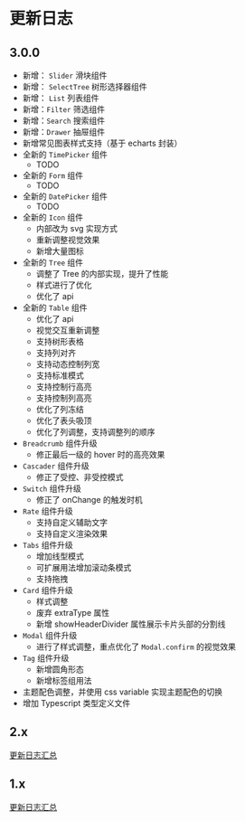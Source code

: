 # 更新日志

## 3.0.0

- 新增： `Slider` 滑块组件
- 新增： `SelectTree` 树形选择器组件
- 新增： `List` 列表组件
- 新增：`Filter` 筛选组件
- 新增：`Search` 搜索组件
- 新增：`Drawer` 抽屉组件
- 新增常见图表样式支持（基于 echarts 封装）
- 全新的 `TimePicker` 组件
  - TODO
- 全新的 `Form` 组件
  - TODO
- 全新的 `DatePicker` 组件
  - TODO
- 全新的 `Icon` 组件
  - 内部改为 svg 实现方式
  - 重新调整视觉效果
  - 新增大量图标
- 全新的 `Tree` 组件
  - 调整了 Tree 的内部实现，提升了性能
  - 样式进行了优化
  - 优化了 api
- 全新的 `Table` 组件
  - 优化了 api
  - 视觉交互重新调整
  - 支持树形表格
  - 支持列对齐
  - 支持动态控制列宽
  - 支持标准模式
  - 支持控制行高亮
  - 支持控制列高亮
  - 优化了列冻结
  - 优化了表头吸顶
  - 优化了列调整，支持调整列的顺序
- `Breadcrumb` 组件升级
  - 修正最后一级的 hover 时的高亮效果
- `Cascader` 组件升级
  - 修正了受控、非受控模式
- `Switch` 组件升级
  - 修正了 onChange 的触发时机
- `Rate` 组件升级
  - 支持自定义辅助文字
  - 支持自定义渲染效果
- `Tabs` 组件升级
  - 增加线型模式
  - 可扩展用法增加滚动条模式
  - 支持拖拽
- `Card` 组件升级
  - 样式调整
  - 废弃 extraType 属性
  - 新增 showHeaderDivider 属性展示卡片头部的分割线
- `Modal` 组件升级
  - 进行了样式调整，重点优化了 `Modal.confirm` 的视觉效果
- `Tag` 组件升级
  - 新增圆角形态
  - 新增标签组用法
- 主题配色调整，并使用 css variable 实现主题配色的切换
- 增加 Typescript 类型定义文件

## 2.x

[更新日志汇总](https://github.com/XiaoMi/hiui/blob/master/CHANGELOG.md)

## 1.x

[更新日志汇总](https://github.com/XiaoMi/hiui/blob/stable/1.x/CHANGELOG.md)
